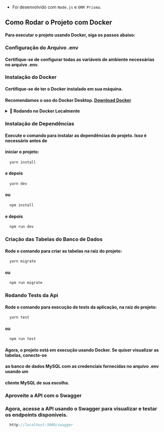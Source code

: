 - Foi desenvolvido com `Node.js` e `ORM Prisma`.

## Como Rodar o Projeto com Docker
#### Para executar o projeto usando Docker, siga os passos abaixo:

### Configuração do Arquivo .env
#### Certifique-se de configurar todas as variáveis de ambiente necessárias no arquivo .env.

### Instalação do Docker
#### Certifique-se de ter o Docker instalado em sua máquina.
#### Recomendamos o uso do Docker Desktop. [Download Docker](https://www.docker.com/products/docker-desktop/)

<details>
  <summary>
    <strong>🐳 Rodando no Docker Localmente</strong>
  </summary><br>

### Execução do Docker Compose
#### No terminal, execute o comando abaixo na raiz do projeto para iniciar os containers
#### definidos no arquivo docker-compose.yml:

> Rode o serviço `MYSQL` com o comando `docker compose up -d`.

```javascript
 docker-compose up -d
```

- Esse serviço irá inicializar um container chamado `api_crud_db`.
- A partir daqui você pode rodar o container `api_crud_db` via CLI ou via um editor de código de sua preferência. Ex: VSCode.
- Lembre-se de verificar se a sua porta 3000 e 3306:3306 não está ocupada.
- A aplicação estará disponível em `http://localhost:3000` e o MYSQL na porta 3306:3306.
- A flag `-d` roda o container em segundo plano.

- Você pode se conectar ao banco de dados e executar
- consultas, no entanto, não é recomendado fazê-lo diretamente pelo terminal. É mais apropriado
- utilizar uma IDE ou interface gráfica projetada para visualização de bancos do dados e manipular as tabelas.

- A versão local do seu node precisa ser a v18.17.1.

</details>

### Instalação de Dependências
#### Execute o comando para instalar as dependências do projeto. Isso é necessário antes de
#### iniciar o projeto:

```javascript
  yarn install
```
#### e depois 

```javascript
  yarn dev
```

#### ou

```javascript
  npm install
```
#### e depois 

```javascript
  npm run dev
```

### Criação das Tabelas do Banco de Dados
#### Rode o comando para criar as tabelas na raiz do projeto:

```javascript
  yarn migrate
```
#### ou

```javascript
  npm run migrate
```


### Rodando Tests da Api
#### Rode o comando para execução de tests da aplicação, na raiz do projeto:


```javascript
  yarn test
```
#### ou

```javascript
  npm run test
```

#### Agora, o projeto está em execução usando Docker. Se quiser visualizar as tabelas, conecte-se
#### ao banco de dados MySQL com as credenciais fornecidas no arquivo .env usando um
#### cliente MySQL de sua escolha.

### Aproveite a API com o Swagger

### Agora, acesse a API usando o Swagger para visualizar e testar os endpoints disponíveis.

```javascript
  http://localhost:3000/swagger
```

